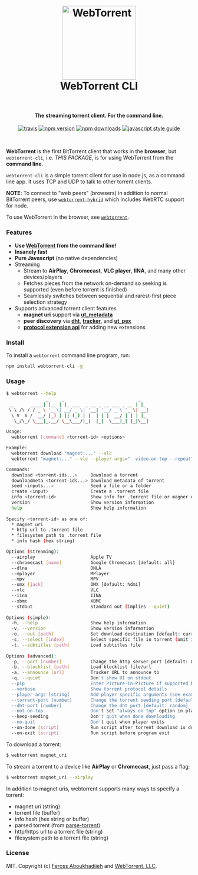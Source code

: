 <h1 align="center">
  <br>
  <a href="https://webtorrent.io"><img src="https://webtorrent.io/img/WebTorrent.png" alt="WebTorrent" width="200"></a>
  <br>
  WebTorrent CLI
  <br>
  <br>
</h1>

<h4 align="center">The streaming torrent client. For the command line.</h4>

<p align="center">
    <a href="https://travis-ci.org/webtorrent/webtorrent-cli"><img src="https://img.shields.io/travis/webtorrent/webtorrent-cli/master.svg" alt="travis"></a>
    <a href="https://npmjs.com/package/webtorrent-cli"><img src="https://img.shields.io/npm/v/webtorrent-cli.svg" alt="npm version"></a>
    <a href="https://npmjs.org/package/webtorrent-cli"><img src="https://img.shields.io/npm/dm/webtorrent-cli.svg" alt="npm downloads"></a>
    <a href="https://standardjs.com"><img src="https://img.shields.io/badge/code_style-standard-brightgreen.svg" alt="javascript style guide"></a>
</p>
<br>

**WebTorrent** is the first BitTorrent client that works in the **browser**, but `webtorrent-cli`,
i.e. *THIS PACKAGE*, is for using WebTorrent from the **command line**.

`webtorrent-cli` is a simple torrent client for use in node.js, as a command line app. It
uses TCP and UDP to talk to other torrent clients.

**NOTE**: To connect to "web peers" (browsers) in addition to normal BitTorrent peers, use
[`webtorrent-hybrid`](https://www.npmjs.com/package/webtorrent-hybrid) which includes WebRTC
support for node.

To use WebTorrent in the browser, see [`webtorrent`](https://www.npmjs.com/package/webtorrent).

### Features

- **Use [WebTorrent](https://webtorrent.io) from the command line!**
- **Insanely fast**
- **Pure Javascript** (no native dependencies)
- Streaming
  - Stream to **AirPlay**, **Chromecast**, **VLC player**, **IINA**, and many other devices/players
  - Fetches pieces from the network on-demand so seeking is supported (even before torrent is finished)
  - Seamlessly switches between sequential and rarest-first piece selection strategy
- Supports advanced torrent client features
  - **magnet uri** support via **[ut_metadata](https://www.npmjs.com/package/ut_metadata)**
  - **peer discovery** via **[dht](https://www.npmjs.com/package/bittorrent-dht)**,
    **[tracker](https://www.npmjs.com/package/bittorrent-tracker)**, and
    **[ut_pex](https://www.npmjs.com/package/ut_pex)**
  - **[protocol extension api](https://www.npmjs.com/package/bittorrent-protocol#extension-api)**
    for adding new extensions

### Install

To install a `webtorrent` command line program, run:

```bash
npm install webtorrent-cli -g
```

### Usage

```bash
$ webtorrent --help
               _     _                            _
 __      _____| |__ | |_ ___  _ __ _ __ ___ _ __ | |_
 \ \ /\ / / _ \ '_ \| __/ _ \| '__| '__/ _ \ '_ \| __|
  \ V  V /  __/ |_) | || (_) | |  | | |  __/ | | | |_
   \_/\_/ \___|_.__/ \__\___/|_|  |_|  \___|_| |_|\__|

Usage:
  webtorrent [command] <torrent-id> <options>

Example:
  webtorrent download "magnet:..." --vlc
  webtorrent "magnet:..." --vlc --player-args="--video-on-top --repeat"

Commands:
  download <torrent-ids...>     Download a torrent
  downloadmeta <torrent-ids...> Download metadata of torrent
  seed <inputs...>              Seed a file or a folder
  create <input>                Create a .torrent file
  info <torrent-id>             Show info for .torrent file or magner uri
  version                       Show version information
  help                          Show help information
  
Specify <torrent-id> as one of:
  * magnet uri
  * http url to .torrent file
  * filesystem path to .torrent file
  * info hash (hex string)

Options (streaming):
  --airplay                     Apple TV 
  --chromecast [name]           Google Chromecast [default: all]
  --dlna                        DNLA 
  --mplayer                     MPlayer 
  --mpv                         MPV 
  --omx [jack]                  OMX [default: hdmi]
  --vlc                         VLC 
  --iina                        IINA 
  --xbmc                        XBMC 
  --stdout                      Standard out (implies --quiet) 
  
Options (simple):
  -h, --help                    Show help information 
  -v, --version                 Show version information 
  -o, --out [path]              Set download destination [default: current directory]
  -s, --select [index]          Select specific file in torrent (omit index for file list) 
  -t, --subtitles [path]        Load subtitles file 
  
Options (advanced):
  -p, --port [number]           Change the http server port [default: 8000]
  -b, --blocklist [path]        Load blocklist file/url 
  -a, --announce [url]          Tracker URL to announce to 
  -q, --quiet                   Don't show UI on stdout 
  --pip                         Enter Picture-in-Picture if supported by the player 
  --verbose                     Show torrent protocol details 
  --player-args [string]        Add player specific arguments (see example) 
  --torrent-port [number]       Change the torrent seeding port [default: random]
  --dht-port [number]           Change the dht port [default: random]
  --not-on-top                  Don't set "always on top" option in player 
  --keep-seeding                Don't quit when done downloading 
  --no-quit                     Don't quit when player exits 
  --on-done [script]            Run script after torrent download is done 
  --on-exit [script]            Run script before program exit
```

To download a torrent:

```bash
$ webtorrent magnet_uri
```

To stream a torrent to a device like **AirPlay** or **Chromecast**, just pass a flag:

```bash
$ webtorrent magnet_uri --airplay
```

In addition to magnet uris, webtorrent supports many ways to specify a torrent:

- magnet uri (string)
- torrent file (buffer)
- info hash (hex string or buffer)
- parsed torrent (from [parse-torrent](https://www.npmjs.com/package/parse-torrent))
- http/https url to a torrent file (string)
- filesystem path to a torrent file (string)

### License

MIT. Copyright (c) [Feross Aboukhadijeh](https://feross.org) and [WebTorrent, LLC](https://webtorrent.io).
